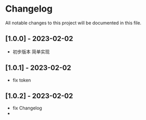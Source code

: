 # Changelog

All notable changes to this project will be documented in this file.



## [1.0.0] - 2023-02-02

- 初步版本 简单实现 

## [1.0.1] - 2023-02-02

- fix token

## [1.0.2] - 2023-02-02

- fix Changelog
- 